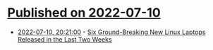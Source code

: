 # [Published on 2022-07-10](index.md)

* [2022-07-10, 20:21:00](https://linux.slashdot.org/story/22/07/10/2019230/six-ground-breaking-new-linux-laptops-released-in-the-last-two-weeks?utm_source=rss1.0mainlinkanon&utm_medium=feed) - [Six Ground-Breaking New Linux Laptops Released in the Last Two Weeks](https://linux.slashdot.org/story/22/07/10/2019230/six-ground-breaking-new-linux-laptops-released-in-the-last-two-weeks?utm_source=rss1.0mainlinkanon&utm_medium=feed)
